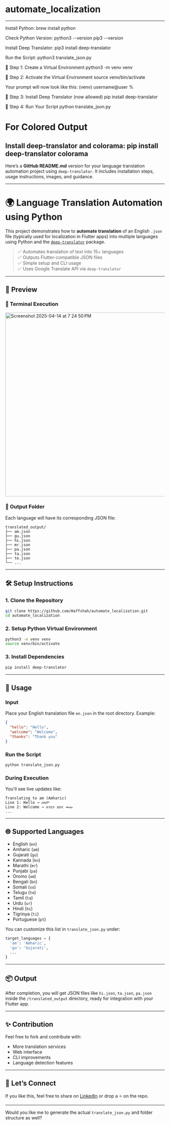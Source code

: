 # automate_localization

---------------------------------------------------------------------
Install Python:
brew install python

Check Python Version:
python3 --version
pip3 --version

Install Deep Translator:
pip3 install deep-translator

Run the Script:
python3 translate_json.py

🔹 Step 1: Create a Virtual Environment
python3 -m venv venv

🔹 Step 2: Activate the Virtual Environment
source venv/bin/activate

Your prompt will now look like this:
(venv) username@user %

🔹 Step 3: Install Deep Translator (now allowed)
pip install deep-translator

🔹 Step 4: Run Your Script
python translate_json.py

# For Colored Output
Install deep-translator and colorama:
pip install deep-translator colorama
---------------------------------------------------------------------

Here’s a **GitHub README.md** version for your language translation automation project using `deep-translator`. It includes installation steps, usage instructions, images, and guidance.

---

# 🌍 Language Translation Automation using Python

This project demonstrates how to **automate translation** of an English `.json` file (typically used for localization in Flutter apps) into multiple languages using Python and the [`deep-translator`](https://github.com/nidhaloff/deep-translator) package.

> ✅ Automates translation of text into 15+ languages  
> ✅ Outputs Flutter-compatible JSON files  
> ✅ Simple setup and CLI usage  
> ✅ Uses Google Translate API via `deep-translator`

---

## 📸 Preview

### 🔧 Terminal Execution 
<img width="581" alt="Screenshot 2025-04-14 at 7 24 50 PM" src="https://github.com/user-attachments/assets/1517444c-f577-4e9f-8c4d-06d09c89e6d7" />


### 📁 Output Folder
Each language will have its corresponding JSON file:

```
translated_output/
├── am.json
├── gu.json
├── hi.json
├── mr.json
├── pa.json
├── ta.json
├── te.json
└── ...
```

---

## 🛠️ Setup Instructions

### 1. Clone the Repository
```bash
git clone https://github.com/Haffshah/automate_localization.git
cd automate_localization
```

### 2. Setup Python Virtual Environment
```bash
python3 -m venv venv
source venv/bin/activate
```

### 3. Install Dependencies
```bash
pip install deep-translator
```

---

## 📄 Usage

### Input
Place your English translation file `en.json` in the root directory. Example:
```json
{
  "hello": "Hello",
  "welcome": "Welcome",
  "thanks": "Thank you"
}
```

### Run the Script
```bash
python translate_json.py
```

### During Execution
You'll see live updates like:
```
Translating to am (Amharic)
Line 1: Hello → ሰላም
Line 2: Welcome → እንኳን ደህና መጡ
...
```

---

## 🌐 Supported Languages

- English (`en`)
- Amharic (`am`)
- Gujarati (`gu`)
- Kannada (`kn`)
- Marathi (`mr`)
- Punjabi (`pa`)
- Oromo (`om`)
- Bengali (`bn`)
- Somali (`so`)
- Telugu (`te`)
- Tamil (`ta`)
- Urdu (`ur`)
- Hindi (`hi`)
- Tigrinya (`ti`)
- Portuguese (`pt`)

You can customize this list in `translate_json.py` under:
```python
target_languages = {
  'am': 'Amharic',
  'gu': 'Gujarati',
  ...
}
```

---

## 📦 Output

After completion, you will get JSON files like `hi.json`, `ta.json`, `pa.json` inside the `/translated_output` directory, ready for integration with your Flutter app.

---

## ✨ Contribution

Feel free to fork and contribute with:
- More translation services
- Web interface
- CLI improvements
- Language detection features

---

## 💬 Let’s Connect

If you like this, feel free to share on [LinkedIn](https://www.linkedin.com/in/harsh-m-shah-5152b21a9/) or drop a ⭐️ on the repo.

---

Would you like me to generate the actual `translate_json.py` and folder structure as well?


